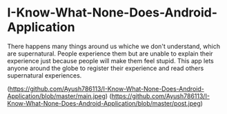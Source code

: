 # I-Know-What-None-Does-Android-Application
There happens many things around us whiche we don't understand, which are supernatural. People experience them but are unable to explain their experience just because people will make them feel stupid. This app lets anyone around the globe to register their experience and read others supernatural experiences.

(https://github.com/Ayush786113/I-Know-What-None-Does-Android-Application/blob/master/main.jpeg)
(https://github.com/Ayush786113/I-Know-What-None-Does-Android-Application/blob/master/post.jpeg)

